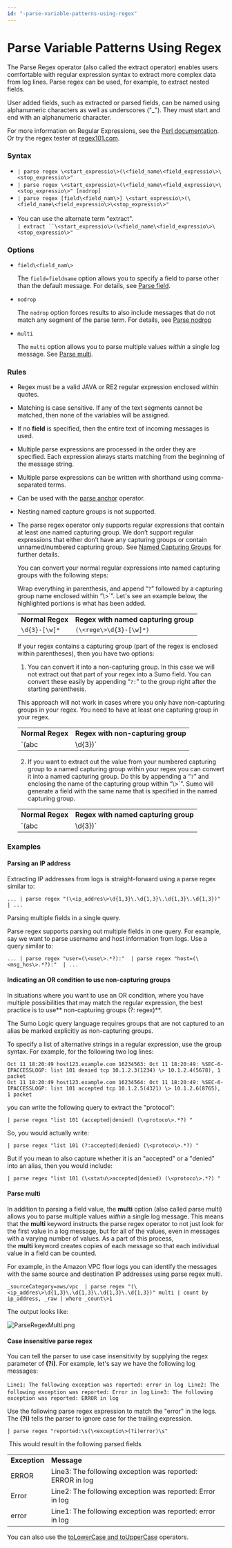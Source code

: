 ```yaml
---
id: "-parse-variable-patterns-using-regex"
---
```


# Parse Variable Patterns Using Regex

The Parse Regex operator (also called the extract operator) enables
users comfortable with regular expression syntax to extract more complex
data from log lines. Parse regex can be used, for example, to extract
nested fields.

User added fields, such as extracted or parsed fields, can be named
using alphanumeric characters as well as underscores ("\_"). They must
start and end with an alphanumeric character.

For more information on Regular Expressions, see the [Perl
documentation](http://perldoc.perl.org/perlre.html#Regular-Expressions "Wikipedia Regular Expressions").
Or try the regex tester at [regex101.com](https://regex101.com/).

### Syntax

* `| parse regex \<start_expressio\>(\<field_name\<field_expressio\>\<stop_expressio\>"`
* `| parse regex \<start_expressio\>(\<field_name\<field_expressio\>\<stop_expressio\>" [nodrop]`
* `| parse regex [field\<field_nam\>] \<start_expressio\>(\<field_name\<field_expressio\>\<stop_expressio\>"`  
     
* You can use the alternate term "extract".   
    `| extract ``\<start_expressio\>(\<field_name\<field_expressio\>\<stop_expressio\>"`

### Options

* `field\<field_nam\>` 

    The `field=fieldname` option allows you to specify a field to parse
    other than the default message. For details, see [Parse
    field](Parse-field-option.md). 

* `nodrop ` 

    The `nodrop` option forces results to also include messages that do
    not match any segment of the parse term. For details, see [Parse
    nodrop](Parse-nodrop-option.md)

* `multi` 

    The `multi` option allows you to parse multiple values *within* a
    single log message. See [Parse
    multi](./02-Parse-Variable-Patterns-Using-Regex.md).

### Rules

* Regex must be a valid JAVA or RE2 regular expression enclosed within
    quotes.

* Matching is case sensitive. If any of the text segments cannot be
    matched, then none of the variables will be assigned.

* If no **field** is specified, then the entire text of incoming
    messages is used.

* Multiple parse expressions are processed in the order they are
    specified. Each expression always starts matching from the beginning
    of the message string.

* Multiple parse expressions can be written with shorthand using
    comma-separated terms.

* Can be used with the [parse
    anchor](01-Parse-Predictable-Patterns-Using-an-Anchor.md "Parse Predictable Patterns Using an Anchor")
    operator.

* Nesting named capture groups is not supported.

* The parse regex operator only supports regular expressions that
    contain at least one named capturing group. We don’t support regular
    expressions that either don’t have any capturing groups or contain
    unnamed/numbered capturing group. See [Named Capturing
    Groups](https://www.regular-expressions.info/named.html "https://www.regular-expressions.info/named.html")
    for further details.

    You can convert your normal regular expressions into named capturing
    groups with the following steps:  
      
    Wrap everything in parenthesis, and append “`?`” followed by a
    capturing group name enclosed within “\\>`”. Let's see an example
    below, the highlighted portions is what has been added.

    |                  |                                      |
    |------------------|--------------------------------------|
    | **Normal Regex** | **Regex with named capturing group** |
    | `\d{3}-[\w]*`    | `(\<rege\>\d{3}-[\w]*)`              |

    If your regex contains a capturing group (part of the regex is
    enclosed within parentheses), then you have two options:

    1.  You can convert it into a non-capturing group. In this case we
        will not extract out that part of your regex into a Sumo field.
        You can convert these easily by appending “`?:`” to the group
        right after the starting parenthesis.

    This approach will not work in cases where you only have non-capturing
    groups in your regex. You need to have at least one capturing group
    in your regex.

    |                  |                                    |
    |------------------|------------------------------------|
    | **Normal Regex** | **Regex with non-capturing group** |
    | `(abc|\d{3})`    | `(?:abc|\d{3})`                    |

    2.  If you want to extract out the value from your numbered
        capturing group to a named capturing group within your regex you
        can convert it into a named capturing group. Do this by
        appending a “`?`” and enclosing the name of the capturing group
        within “\\>`”. Sumo will generate a field with the same name
        that is specified in the named capturing group.

    |                  |                                      |
    |------------------|--------------------------------------|
    | **Normal Regex** | **Regex with named capturing group** |
    | `(abc|\d{3})`    | `(\<test_grou\>abc|\d{3})`           |

### Examples 

#### Parsing an IP address

Extracting IP addresses from logs is straight-forward using a parse
regex similar to:

`... | parse regex "(\<ip_addres\>\d{1,3}\.\d{1,3}\.\d{1,3}\.\d{1,3})" | ...`

Parsing multiple fields in a single query.

Parse regex supports parsing out multiple fields in one query. For
example, say we want to parse username and host information from logs.
Use a query similar to:

`... | parse regex "user=(\<use\>.*?):"  | parse regex "host=(\<msg_hos\>.*?):"  | ...`

#### Indicating an OR condition to use non-capturing groups

In situations where you want to use an OR condition, where you have
multiple possibilities that may match the regular expression, the best
practice is to use** non-capturing groups (?: regex)**.

The Sumo Logic query language requires groups that are not captured to
an alias be marked explicitly as non-capturing groups.

To specify a list of alternative strings in a regular expression, use
the group syntax. For example, for the following two log lines:

    Oct 11 18:20:49 host123.example.com 16234563: Oct 11 18:20:49: %SEC-6-IPACCESSLOGP: list 101 denied tcp 10.1.2.3(1234) \> 10.1.2.4(5678), 1 packet
    Oct 11 18:20:49 host123.example.com 16234564: Oct 11 18:20:49: %SEC-6-IPACCESSLOGP: list 101 accepted tcp 10.1.2.5(4321) \> 10.1.2.6(8765), 1 packet

you can write the following query to extract the "protocol":

`| parse regex "list 101 (accepted|denied) (\<protoco\>.*?) "`

So, you would actually write:

`| parse regex "list 101 (?:accepted|denied) (\<protoco\>.*?) "`

But if you mean to also capture whether it is an "accepted" or a
"denied" into an alias, then you would include:

`| parse regex "list 101 (\<statu\>accepted|denied) (\<protoco\>.*?) "`

#### Parse multi

In addition to parsing a field value, the **multi** option (also called
parse multi) allows you to parse multiple values *within* a single log
message. This means that the **multi** keyword instructs the parse regex
operator to not just look for the first value in a log message, but for
all of the values, even in messages with a varying number of values. As
a part of this process, the **multi** keyword creates copies of each
message so that each individual value in a field can be counted.

For example, in the Amazon VPC flow logs you can identify the messages
with the same source and destination IP addresses using parse regex
multi.

`_sourceCategory=aws/vpc  | parse regex "(\<ip_addres\>\d{1,3}\.\d{1,3}\.\d{1,3}\.\d{1,3})" multi | count by ip_address, _raw | where _count\>1`

The output looks like:

![ParseRegexMulti.png](../../static/img/Search-Query-Language/01-Parse-Operators/02-Parse-Variable-Patterns-Using-Regex/ParseRegexMulti.png)

#### Case insensitive parse regex

You can tell the parser to use case insensitivity by supplying the regex
parameter of **(?i)**. For example, let's say we have the following log
messages:

`Line1: The following exception was reported: error in log`
` Line2: The following exception was reported: Error in log`
` Line3: The following exception was reported: ERROR in log `

Use the following parse regex expression to match the "error" in the
logs. The **(?i)** tells the parser to ignore case for the trailing
expression.

`| parse regex "reported:\s(\<exceptio\>(?i)error)\s"`

 This would result in the following parsed fields

|               |                                                           |
|---------------|-----------------------------------------------------------|
| **Exception** | **Message**                                               |
| ERROR         | Line3: The following exception was reported: ERROR in log |
| Error         | Line2: The following exception was reported: Error in log |
| error         | Line1: The following exception was reported: error in log |

You can also use the [toLowerCase and
toUpperCase](../Search-Operators/toLowerCase-and-toUpperCase.md "toLowerCase and toUpperCase")
operators. 
